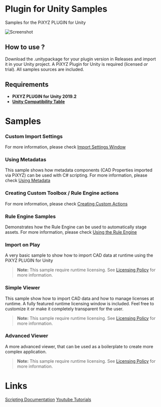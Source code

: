 # Plugin for Unity Samples
Samples for the PiXYZ PLUGIN for Unity

![Screenshot](https://raw.githubusercontent.com/PiXYZ-Software/plugin-for-unity-samples/master/Demo/advanced_viewer.png)

## How to use ?
Download the .unitypackage for your plugin version in Releases and import it in your Unity project.
A PiXYZ Plugin for Unity is required (licensed *or* trial).
All samples sources are included.

## Requirements
- **PiXYZ PLUGIN for Unity 2019.2**
- **[Unity Compatibility Table](https://www.pixyz-software.com/documentations/html/2019.2/plugin4unity/Compatibility.html)**

# Samples

### Custom Import Settings
For more information, please check [Import Settings Window](https://www.pixyz-software.com/documentations/html/2019.2/plugin4unity/ImportCADWindow.html)

### Using Metadatas
This sample shows how metadata components (CAD Properties imported via PiXYZ) can be used with C# scripting.
For more information, please check [Using Metadata](https://www.pixyz-software.com/documentations/html/2019.2/plugin4unity/UsingMetadata.html)

### Creating Custom Toolbox / Rule Engine actions
For more information, please check [Creating Custom Actions](https://www.pixyz-software.com/documentations/html/2019.2/plugin4unity/CreatingToolsActions.html)

### Rule Engine Samples
Demonstrates how the Rule Engine can be used to automatically stage assets.
For more information, please check [Using the Rule Engine](https://www.pixyz-software.com/documentations/html/2019.2/plugin4unity/UsingtheRuleEngine.html)

### Import on Play
A very basic sample to show how to import CAD data at runtime using the PiXYZ PLUGIN for Unity
> **Note:** This sample require runtime licensing. See [Licensing Policy](https://www.pixyz-software.com/documentations/html/2019.2/plugin4unity/LicensingPolicy.html) for more information.

### Simple Viewer
This sample show how to import CAD data and how to manage licenses at runtime. A fully featured runtime licensing window is included. Feel free to customize it or make it completely transparent for the user.
> **Note:** This sample require runtime licensing. See [Licensing Policy](https://www.pixyz-software.com/documentations/html/2019.2/plugin4unity/LicensingPolicy.html) for more information.

### Advanced Viewer
A more advanced viewer, that can be used as a boilerplate to create more complex application.
> **Note:** This sample require runtime licensing. See [Licensing Policy](https://www.pixyz-software.com/documentations/html/2019.2/plugin4unity/LicensingPolicy.html) for more information.

# Links
[Scripting Documentation](https://www.pixyz-software.com/documentations/html/2019.2/plugin4unity/ScriptingDocumentation.html)
[Youtube Tutorials](https://www.youtube.com/playlist?list=PLmJ9w2jarAcBDi_NtxWX4qF740j1e-bCR)
